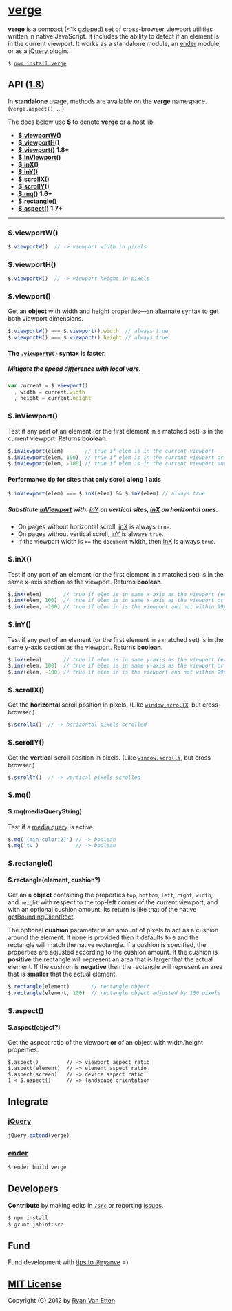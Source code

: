 # [verge](../../)

<b>verge</b> is a compact (<1k gzipped) set of cross-browser viewport utilities written in native JavaScript. It includes the ability to detect if an element is in the current viewport. It works as a standalone module, an [ender](#ender) module, or as a [jQuery](#jquery) plugin.

<pre>
<code>$ <a href="https://npmjs.org/package/verge">npm install verge</a></code>
</pre>

## API ([1.8](../../releases))

In <b>standalone</b> usage, methods are available on the <b>verge</b> namespace. (`verge.aspect()`, &hellip;)

The docs below use <b>$</b> to denote <b>verge</b> or a [host lib](#integrate).

- <a href="#viewportw"><b>$.viewportW()</b></a>
- <a href="#viewporth"><b>$.viewportH()</b></a>
- <a href="#viewport"><b>$.viewport()</b></a> <b>1.8+</b>
- <a href="#inviewport"><b>$.inViewport()</b></a>
- <a href="#inx"><b>$.inX()</b></a>
- <a href="#iny"><b>$.inY()</b></a>
- <a href="#scrollx"><b>$.scrollX()</b></a>
- <a href="#scrolly"><b>$.scrollY()</b></a>
- <a href="#mq"><b>$.mq()</b></a> <b>1.6+</b>
- <a href="#rectangle"><b>$.rectangle()</b></a>
- <a href="#aspect"><b>$.aspect()</b></a> <b>1.7+</b>

***

### $.viewportW()

```js
$.viewportW()  // -> viewport width in pixels
```

### $.viewportH()

```js
$.viewportH()  // -> viewport height in pixels
```

### $.viewport()

Get an <b>object</b> with width and height properties&mdash;an alternate syntax to get both viewport dimensions.

```js
$.viewportW() === $.viewport().width  // always true
$.viewportH() === $.viewport().height // always true
```

#### The [`.viewportW()`](#viewportw) syntax is faster. 
##### Mitigate the speed difference with local vars.

```js
var current = $.viewport()
  , width = current.width
  , height = current.height
```

### $.inViewport()

Test if any part of an element (or the first element in a matched set) is in the current viewport. Returns **boolean**.

```js
$.inViewport(elem)       // true if elem is in the current viewport
$.inViewport(elem, 100)  // true if elem is in the current viewport or within 100px of it
$.inViewport(elem, -100) // true if elem is in the current viewport and not within 99px of the edge
```

#### Performance tip for sites that only scroll along **1** axis

```js
$.inViewport(elem) === $.inX(elem) && $.inY(elem) // always true
```

##### Substitute [inViewport](#inviewport) with: [inY](#iny) on *vertical* sites, [inX](#inx) on *horizontal* ones. 

- On pages without horizontal scroll, [inX](#inx) is always `true`. 
- On pages without vertical scroll, [inY](#iny) is always `true`. 
- If the viewport width is `>=` the `document` width, then [inX](#inx) is always `true`.

### $.inX()

Test if any part of an element (or the first element in a matched set) is in the same x-axis section as the viewport. Returns **boolean**. 

```js
$.inX(elem)       // true if elem is in same x-axis as the viewport (exact)
$.inX(elem, 100)  // true if elem is in same x-axis as the viewport or within 100px of it
$.inX(elem, -100) // true if elem in is the viewport and not within 99px of the edge
```

### $.inY()

Test if any part of an element (or the first element in a matched set) is in the same y-axis section as the viewport. Returns **boolean**.

```js
$.inY(elem)       // true if elem is in same y-axis as the viewport (exact)
$.inY(elem, 100)  // true if elem is in same y-axis as the viewport or within 100px of it
$.inY(elem, -100) // true if elem in is the viewport and not within 99px of the edge
```

### $.scrollX()

Get the <b>horizontal</b> scroll position in pixels. (Like [`window.scrollX`](https://developer.mozilla.org/en-US/docs/Web/API/Window.scrollX), but cross-browser.)

```js
$.scrollX()  // -> horizontal pixels scrolled
```

### $.scrollY()

Get the <b>vertical</b> scroll position in pixels. (Like [`window.scrollY`](https://developer.mozilla.org/en-US/docs/Web/API/Window.scrollY), but cross-browser.)

```js
$.scrollY()  // -> vertical pixels scrolled
```

### $.mq()
#### $.mq(mediaQueryString)

Test if a [media query](http://airve.com/mq/) is active.

```js
$.mq('(min-color:2)') // -> boolean
$.mq('tv')            // -> boolean
```

### $.rectangle()
#### $.rectangle(element, cushion?)

Get an a <b>object</b> containing the properties `top`, `bottom`, `left`, `right`, `width`, and `height` with respect to the top-left corner of the current viewport, and with an optional cushion amount. Its return is like that of the native [getBoundingClientRect](https://developer.mozilla.org/en/DOM/element.getBoundingClientRect).

The optional <b>cushion</b> parameter is an amount of pixels to act as a cushion around the element. If none is provided then it defaults to `0` and the rectangle will match the native rectangle. If a cushion is specified, the properties are adjusted according to the cushion amount. If the cushion is **positive** the rectangle will represent an area that is larger that the actual element. If the cushion is **negative** then the rectangle will represent an area that is **smaller** that the actual element. 

```js
$.rectangle(element)       // rectangle object
$.rectangle(element, 100)  // rectangle object adjusted by 100 pixels
```

### $.aspect()
#### $.aspect(object?)

Get the aspect ratio of the viewport <b>or</b> of an object with width/height properties.

```
$.aspect()         // -> viewport aspect ratio
$.aspect(element)  // -> element aspect ratio
$.aspect(screen)   // -> device aspect ratio
1 < $.aspect()     // => landscape orientation
```

## <a name="integrate"></a>Integrate

### <a href="http://jquery.com">jQuery</a>

```js
jQuery.extend(verge)
```

### <a href="https://github.com/ender-js">ender</a>

```sh
$ ender build verge
```

## Developers

<b>Contribute</b> by making edits in [`/src`](./src) or reporting [issues](../../issues).

```sh
$ npm install
$ grunt jshint:src
```

## Fund

Fund development with [tips to @ryanve](https://www.gittip.com/ryanve/) =)

## [MIT License](http://opensource.org/licenses/MIT)

Copyright (C) 2012 by [Ryan Van Etten](https://github.com/ryanve)